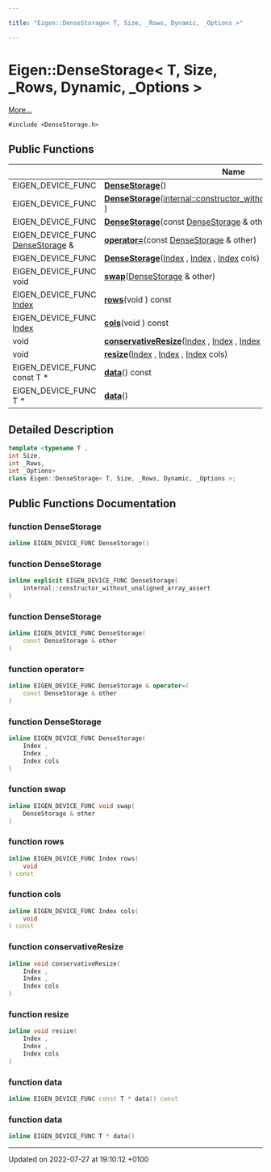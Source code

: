 ```yaml
---

title: "Eigen::DenseStorage< T, Size, _Rows, Dynamic, _Options >"

---
```


# Eigen::DenseStorage< T, Size, _Rows, Dynamic, _Options >



 [More...](#detailed-description)


`#include <DenseStorage.h>`

## Public Functions

|                | Name           |
| -------------- | -------------- |
| EIGEN_DEVICE_FUNC | **[DenseStorage](http://example.org/classes/classeigen_1_1densestorage_3_01t_00_01size_00_01__rows_00_01dynamic_00_01__options_01_4/#function-densestorage)**() |
| EIGEN_DEVICE_FUNC | **[DenseStorage](http://example.org/classes/classeigen_1_1densestorage_3_01t_00_01size_00_01__rows_00_01dynamic_00_01__options_01_4/#function-densestorage)**(<a href="http://example.org/classes/structeigen_1_1internal_1_1constructor__without__unaligned__array__assert/">internal::constructor_without_unaligned_array_assert</a> ) |
| EIGEN_DEVICE_FUNC | **[DenseStorage](http://example.org/classes/classeigen_1_1densestorage_3_01t_00_01size_00_01__rows_00_01dynamic_00_01__options_01_4/#function-densestorage)**(const <a href="http://example.org/classes/classeigen_1_1densestorage/">DenseStorage</a> & other) |
| EIGEN_DEVICE_FUNC <a href="http://example.org/classes/classeigen_1_1densestorage/">DenseStorage</a> & | **[operator=](http://example.org/classes/classeigen_1_1densestorage_3_01t_00_01size_00_01__rows_00_01dynamic_00_01__options_01_4/#function-operator=)**(const <a href="http://example.org/classes/classeigen_1_1densestorage/">DenseStorage</a> & other) |
| EIGEN_DEVICE_FUNC | **[DenseStorage](http://example.org/classes/classeigen_1_1densestorage_3_01t_00_01size_00_01__rows_00_01dynamic_00_01__options_01_4/#function-densestorage)**(<a href="http://example.org/namespaces/namespaceeigen/#typedef-index">Index</a> , <a href="http://example.org/namespaces/namespaceeigen/#typedef-index">Index</a> , <a href="http://example.org/namespaces/namespaceeigen/#typedef-index">Index</a> cols) |
| EIGEN_DEVICE_FUNC void | **[swap](http://example.org/classes/classeigen_1_1densestorage_3_01t_00_01size_00_01__rows_00_01dynamic_00_01__options_01_4/#function-swap)**(<a href="http://example.org/classes/classeigen_1_1densestorage/">DenseStorage</a> & other) |
| EIGEN_DEVICE_FUNC <a href="http://example.org/namespaces/namespaceeigen/#typedef-index">Index</a> | **[rows](http://example.org/classes/classeigen_1_1densestorage_3_01t_00_01size_00_01__rows_00_01dynamic_00_01__options_01_4/#function-rows)**(void ) const |
| EIGEN_DEVICE_FUNC <a href="http://example.org/namespaces/namespaceeigen/#typedef-index">Index</a> | **[cols](http://example.org/classes/classeigen_1_1densestorage_3_01t_00_01size_00_01__rows_00_01dynamic_00_01__options_01_4/#function-cols)**(void ) const |
| void | **[conservativeResize](http://example.org/classes/classeigen_1_1densestorage_3_01t_00_01size_00_01__rows_00_01dynamic_00_01__options_01_4/#function-conservativeresize)**(<a href="http://example.org/namespaces/namespaceeigen/#typedef-index">Index</a> , <a href="http://example.org/namespaces/namespaceeigen/#typedef-index">Index</a> , <a href="http://example.org/namespaces/namespaceeigen/#typedef-index">Index</a> cols) |
| void | **[resize](http://example.org/classes/classeigen_1_1densestorage_3_01t_00_01size_00_01__rows_00_01dynamic_00_01__options_01_4/#function-resize)**(<a href="http://example.org/namespaces/namespaceeigen/#typedef-index">Index</a> , <a href="http://example.org/namespaces/namespaceeigen/#typedef-index">Index</a> , <a href="http://example.org/namespaces/namespaceeigen/#typedef-index">Index</a> cols) |
| EIGEN_DEVICE_FUNC const T * | **[data](http://example.org/classes/classeigen_1_1densestorage_3_01t_00_01size_00_01__rows_00_01dynamic_00_01__options_01_4/#function-data)**() const |
| EIGEN_DEVICE_FUNC T * | **[data](http://example.org/classes/classeigen_1_1densestorage_3_01t_00_01size_00_01__rows_00_01dynamic_00_01__options_01_4/#function-data)**() |

## Detailed Description

```cpp
template <typename T ,
int Size,
int _Rows,
int _Options>
class Eigen::DenseStorage< T, Size, _Rows, Dynamic, _Options >;
```

## Public Functions Documentation

### function DenseStorage

```cpp
inline EIGEN_DEVICE_FUNC DenseStorage()
```


### function DenseStorage

```cpp
inline explicit EIGEN_DEVICE_FUNC DenseStorage(
    internal::constructor_without_unaligned_array_assert 
)
```


### function DenseStorage

```cpp
inline EIGEN_DEVICE_FUNC DenseStorage(
    const DenseStorage & other
)
```


### function operator=

```cpp
inline EIGEN_DEVICE_FUNC DenseStorage & operator=(
    const DenseStorage & other
)
```


### function DenseStorage

```cpp
inline EIGEN_DEVICE_FUNC DenseStorage(
    Index ,
    Index ,
    Index cols
)
```


### function swap

```cpp
inline EIGEN_DEVICE_FUNC void swap(
    DenseStorage & other
)
```


### function rows

```cpp
inline EIGEN_DEVICE_FUNC Index rows(
    void 
) const
```


### function cols

```cpp
inline EIGEN_DEVICE_FUNC Index cols(
    void 
) const
```


### function conservativeResize

```cpp
inline void conservativeResize(
    Index ,
    Index ,
    Index cols
)
```


### function resize

```cpp
inline void resize(
    Index ,
    Index ,
    Index cols
)
```


### function data

```cpp
inline EIGEN_DEVICE_FUNC const T * data() const
```


### function data

```cpp
inline EIGEN_DEVICE_FUNC T * data()
```


-------------------------------

Updated on 2022-07-27 at 19:10:12 +0100